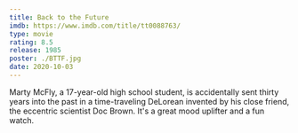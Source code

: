 ```yaml
---
title: Back to the Future
imdb: https://www.imdb.com/title/tt0088763/
type: movie
rating: 8.5
release: 1985
poster: ./BTTF.jpg
date: 2020-10-03
---
```

Marty McFly, a 17-year-old high school student, is accidentally sent thirty years into the past in a time-traveling DeLorean invented by his close friend, the eccentric scientist Doc Brown.
It's a great mood uplifter and a fun watch.
